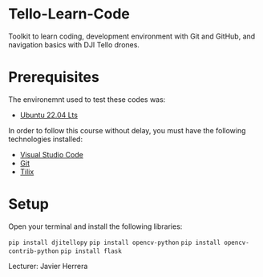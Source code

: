 # Tello-Learn-Code
Toolkit to learn coding, development environment with Git and GitHub, and navigation basics with DJI Tello drones.

# Prerequisites

The environemnt used to test these codes was:
- [Ubuntu 22.04 Lts](https://ubuntu.com/download/desktop "Ubuntu 22.04 Lts")

In order to follow this course without delay, you must have the following technologies installed:

- [Visual Studio Code](https://code.visualstudio.com/Download "Visual Studio Code")
- [Git](https://git-scm.com/downloads "Git")
- [Tilix](https://gnunn1.github.io/tilix-web/ "Tilix")

# Setup

Open your terminal and install the following libraries:

`pip install djitellopy`
`pip install opencv-python`
`pip install opencv-contrib-python`
`pip install flask`

Lecturer: Javier Herrera
